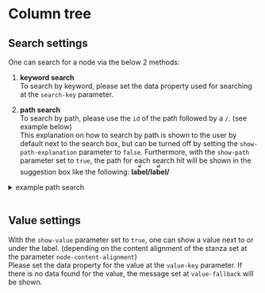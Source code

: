 # Column tree

## Search settings

One can search for a node via the below 2 methods:

1. **keyword search**
   </br>
   To search by keyword, please set the data property used for searching at the `search-key` parameter.

2. **path search**
   </br>
   To search by path, please use the `id` of the path followed by a `/`. (see example below)
   <br/>
   This explanation on how to search by path is shown to the user by default next to the search box, but can be turned off by setting the `show-path-explanation` parameter to `false`.
   Furthermore, with the `show-path` parameter set to `true`, the path for each search hit will be shown in the suggestion box like the following: **<ruby>label<rp>(</rp><rt>id</rt><rp>)</rp></ruby>/<ruby>label<rp>(</rp><rt>id</rt><rp>)</rp></ruby>/**

<details>
<summary>example path search</summary>
<p>

To get the node from below example data with `3` as an `id`, one can search by `1/2/3`. In this case the path will be shown like the following if the `show-path` parameter is set to `true` and the `label-key` is set to `label`:
**<ruby>Transcript variant<rp>(</rp><rt>1</rt><rp>)</rp></ruby>/<ruby>Coding variant<rp>(</rp><rt>2</rt><rp>)</rp></ruby>/<ruby>Coding sequence variant<rp>(</rp><rt>3</rt><rp>)</rp></ruby>/**

```
  {
    "id": 1,
    "value": "transcript_variant",
    "label": "Transcript variant",
    "children": [2, 19, 25, 29, 30]
  },
  {
    "id": 2,
    "value": "coding_variant",
    "label": "Coding variant",
    "children": [3, 4, 5, 6, 7, 8, 9, 10, 11, 12, 13, 14, 15, 16, 17, 18],
    "parent": 1
  },
  {
    "id": 3,
    "value": "coding_sequence_variant",
    "label": "Coding sequence variant",
    "n": 18057,
    "description": "A sequence variant that changes the coding sequence",
    "parent": 2
  }
```

</p>
</details>
<br/>

## Value settings

With the `show-value` parameter set to `true`, one can show a value next to or under the label. (depending on the content alignment of the stanza set at the parameter `node-content-alignment`)
<br/>
Please set the data property for the value at the `value-key` parameter.
If there is no data found for the value, the message set at `value-fallback` will be shown.
